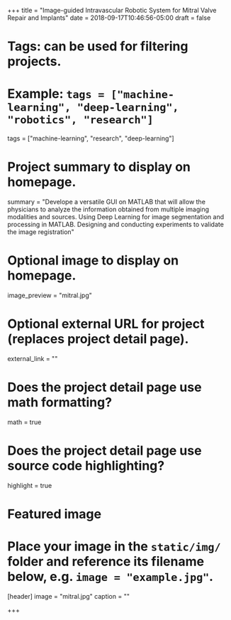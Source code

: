 +++
title = "Image-guided Intravascular Robotic System for Mitral Valve Repair and Implants" 
date = 2018-09-17T10:46:56-05:00
draft = false

# Tags: can be used for filtering projects.
# Example: `tags = ["machine-learning", "deep-learning", "robotics", "research"]`
tags = ["machine-learning", "research", "deep-learning"]

# Project summary to display on homepage.
summary = "Develope a versatile GUI on MATLAB that will allow the physicians to analyze the information obtained from multiple imaging modalities and sources. Using Deep Learning for image segmentation and processing in MATLAB. Designing and conducting experiments to validate the image registration"
# Optional image to display on homepage.
image_preview = "mitral.jpg"

# Optional external URL for project (replaces project detail page).
external_link = ""

# Does the project detail page use math formatting?
math = true

# Does the project detail page use source code highlighting?
highlight = true

# Featured image
# Place your image in the `static/img/` folder and reference its filename below, e.g. `image = "example.jpg"`.
[header]
image = "mitral.jpg"
caption = ""

+++
